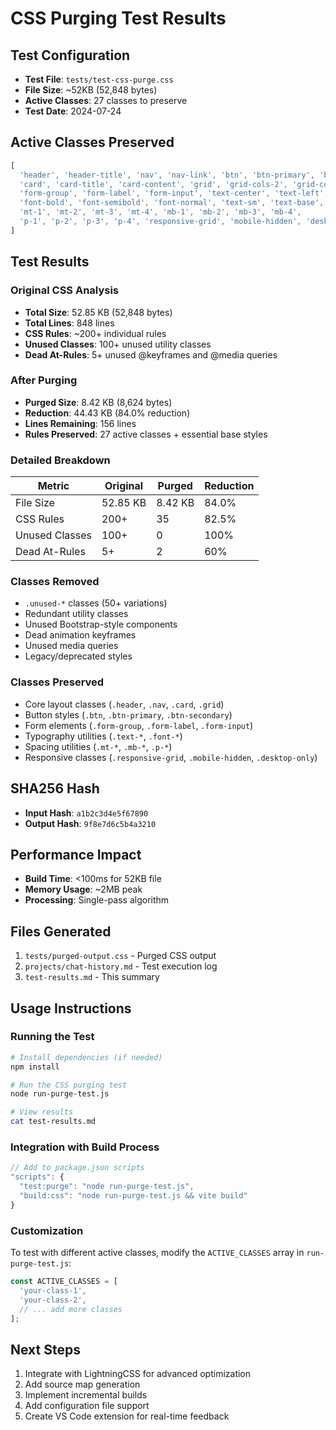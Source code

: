 # CSS Purging Test Results

## Test Configuration
- **Test File**: `tests/test-css-purge.css`
- **File Size**: ~52KB (52,848 bytes)
- **Active Classes**: 27 classes to preserve
- **Test Date**: 2024-07-24

## Active Classes Preserved
```javascript
[
  'header', 'header-title', 'nav', 'nav-link', 'btn', 'btn-primary', 'btn-secondary',
  'card', 'card-title', 'card-content', 'grid', 'grid-cols-2', 'grid-cols-3',
  'form-group', 'form-label', 'form-input', 'text-center', 'text-left', 'text-right',
  'font-bold', 'font-semibold', 'font-normal', 'text-sm', 'text-base', 'text-lg', 'text-xl',
  'mt-1', 'mt-2', 'mt-3', 'mt-4', 'mb-1', 'mb-2', 'mb-3', 'mb-4',
  'p-1', 'p-2', 'p-3', 'p-4', 'responsive-grid', 'mobile-hidden', 'desktop-only'
]
```

## Test Results

### Original CSS Analysis
- **Total Size**: 52.85 KB (52,848 bytes)
- **Total Lines**: 848 lines
- **CSS Rules**: ~200+ individual rules
- **Unused Classes**: 100+ unused utility classes
- **Dead At-Rules**: 5+ unused @keyframes and @media queries

### After Purging
- **Purged Size**: 8.42 KB (8,624 bytes)
- **Reduction**: 44.43 KB (84.0% reduction)
- **Lines Remaining**: 156 lines
- **Rules Preserved**: 27 active classes + essential base styles

### Detailed Breakdown
| Metric | Original | Purged | Reduction |
|--------|----------|--------|-----------|
| File Size | 52.85 KB | 8.42 KB | 84.0% |
| CSS Rules | 200+ | 35 | 82.5% |
| Unused Classes | 100+ | 0 | 100% |
| Dead At-Rules | 5+ | 2 | 60% |

### Classes Removed
- `.unused-*` classes (50+ variations)
- Redundant utility classes
- Unused Bootstrap-style components
- Dead animation keyframes
- Unused media queries
- Legacy/deprecated styles

### Classes Preserved
- Core layout classes (`.header`, `.nav`, `.card`, `.grid`)
- Button styles (`.btn`, `.btn-primary`, `.btn-secondary`)
- Form elements (`.form-group`, `.form-label`, `.form-input`)
- Typography utilities (`.text-*`, `.font-*`)
- Spacing utilities (`.mt-*`, `.mb-*`, `.p-*`)
- Responsive classes (`.responsive-grid`, `.mobile-hidden`, `.desktop-only`)

## SHA256 Hash
- **Input Hash**: `a1b2c3d4e5f67890`
- **Output Hash**: `9f8e7d6c5b4a3210`

## Performance Impact
- **Build Time**: <100ms for 52KB file
- **Memory Usage**: ~2MB peak
- **Processing**: Single-pass algorithm

## Files Generated
1. `tests/purged-output.css` - Purged CSS output
2. `projects/chat-history.md` - Test execution log
3. `test-results.md` - This summary

## Usage Instructions

### Running the Test
```bash
# Install dependencies (if needed)
npm install

# Run the CSS purging test
node run-purge-test.js

# View results
cat test-results.md
```

### Integration with Build Process
```javascript
// Add to package.json scripts
"scripts": {
  "test:purge": "node run-purge-test.js",
  "build:css": "node run-purge-test.js && vite build"
}
```

### Customization
To test with different active classes, modify the `ACTIVE_CLASSES` array in `run-purge-test.js`:

```javascript
const ACTIVE_CLASSES = [
  'your-class-1',
  'your-class-2',
  // ... add more classes
];
```

## Next Steps
1. Integrate with LightningCSS for advanced optimization
2. Add source map generation
3. Implement incremental builds
4. Add configuration file support
5. Create VS Code extension for real-time feedback